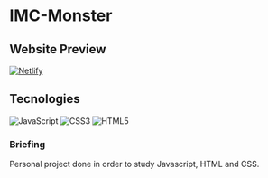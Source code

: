 # IMC-Monster

## Website Preview
[![Netlify](https://img.shields.io/badge/netlify-%23000000.svg?style=for-the-badge&logo=netlify&logoColor=#00C7B7)](https://imc-monster.netlify.app)

## Tecnologies
![JavaScript](https://img.shields.io/badge/javascript-%23323330.svg?style=for-the-badge&logo=javascript&logoColor=%23F7DF1E)
![CSS3](https://img.shields.io/badge/css3-%231572B6.svg?style=for-the-badge&logo=css3&logoColor=white)
![HTML5](https://img.shields.io/badge/html5-%23E34F26.svg?style=for-the-badge&logo=html5&logoColor=white)


### Briefing
Personal project done in order to study Javascript, HTML and CSS.

